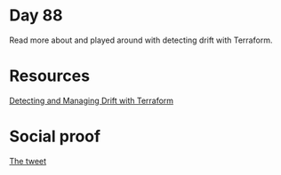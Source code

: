 # Day 88

Read more about and played around with detecting drift with Terraform. 

# Resources

[Detecting and Managing Drift with Terraform](https://www.hashicorp.com/blog/detecting-and-managing-drift-with-terraform)

# Social proof

[The tweet]()
